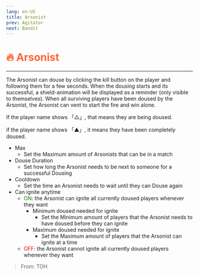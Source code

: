 ```yaml
---
lang: en-US
title: Arsonist
prev: Agitator
next: Bandit
---
```


# <font color="#ff6633">🔥 <b>Arsonist</b></font> <Badge text="Killing" type="tip" vertical="middle"/>
---

The Arsonist can douse by clicking the kill button on the player and following them for a few seconds. When the dousing starts and its successful, a shield-animation will be displayed as a reminder (only visible to themselves). When all surviving players have been doused by the Arsonist, the Arsonist can vent to start the fire and win alone.

If the player name shows 「△」, that means they are being doused.

if the player name shows 「▲」, it means they have been completely doused.
* Max
  * Set the Maximum amount of Arsonists that can be in a match
* Douse Duration
  * Set how long the Arsonist needs to be next to someone for a successful Dousing
* Cooldown
  * Set the time an Arsonist needs to wait until they can Douse again
* Can ignite anytime
  * <font color=green>ON</font>: the Arsonist can ignite all currently doused players whenever they want
      * Minimum doused needed for ignite
        * Set the Minimum amount of players that the Arsonist needs to have doused before they can ignite
      * Maximum doused needed for ignite
        * Set the Maximum amount of players that the Arsonist can ignite at a time
  * <font color=red>OFF</font>: the Arsonist cannot ignite all currently doused players whenever they want

> From: TOH